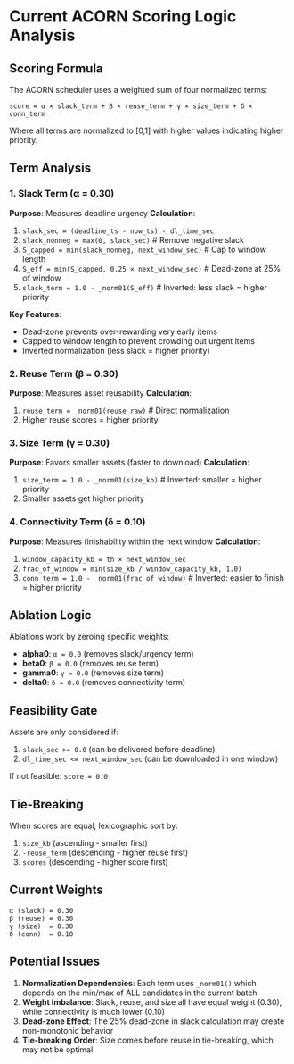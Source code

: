 # Current ACORN Scoring Logic Analysis

## Scoring Formula

The ACORN scheduler uses a weighted sum of four normalized terms:

```
score = α × slack_term + β × reuse_term + γ × size_term + δ × conn_term
```

Where all terms are normalized to [0,1] with higher values indicating higher priority.

## Term Analysis

### 1. Slack Term (α = 0.30)
**Purpose**: Measures deadline urgency
**Calculation**:
1. `slack_sec = (deadline_ts - now_ts) - dl_time_sec`
2. `slack_nonneg = max(0, slack_sec)`  # Remove negative slack
3. `S_capped = min(slack_nonneg, next_window_sec)`  # Cap to window length
4. `S_eff = min(S_capped, 0.25 × next_window_sec)`  # Dead-zone at 25% of window
5. `slack_term = 1.0 - _norm01(S_eff)`  # Inverted: less slack = higher priority

**Key Features**:
- Dead-zone prevents over-rewarding very early items
- Capped to window length to prevent crowding out urgent items
- Inverted normalization (less slack = higher priority)

### 2. Reuse Term (β = 0.30)
**Purpose**: Measures asset reusability
**Calculation**:
1. `reuse_term = _norm01(reuse_raw)`  # Direct normalization
2. Higher reuse scores = higher priority

### 3. Size Term (γ = 0.30)
**Purpose**: Favors smaller assets (faster to download)
**Calculation**:
1. `size_term = 1.0 - _norm01(size_kb)`  # Inverted: smaller = higher priority
2. Smaller assets get higher priority

### 4. Connectivity Term (δ = 0.10)
**Purpose**: Measures finishability within the next window
**Calculation**:
1. `window_capacity_kb = th × next_window_sec`
2. `frac_of_window = min(size_kb / window_capacity_kb, 1.0)`
3. `conn_term = 1.0 - _norm01(frac_of_window)`  # Inverted: easier to finish = higher priority

## Ablation Logic

Ablations work by zeroing specific weights:

- **alpha0**: `α = 0.0` (removes slack/urgency term)
- **beta0**: `β = 0.0` (removes reuse term)  
- **gamma0**: `γ = 0.0` (removes size term)
- **delta0**: `δ = 0.0` (removes connectivity term)

## Feasibility Gate

Assets are only considered if:
1. `slack_sec >= 0.0` (can be delivered before deadline)
2. `dl_time_sec <= next_window_sec` (can be downloaded in one window)

If not feasible: `score = 0.0`

## Tie-Breaking

When scores are equal, lexicographic sort by:
1. `size_kb` (ascending - smaller first)
2. `-reuse_term` (descending - higher reuse first)  
3. `scores` (descending - higher score first)

## Current Weights

```
α (slack) = 0.30
β (reuse) = 0.30  
γ (size)  = 0.30
δ (conn)  = 0.10
```

## Potential Issues

1. **Normalization Dependencies**: Each term uses `_norm01()` which depends on the min/max of ALL candidates in the current batch
2. **Weight Imbalance**: Slack, reuse, and size all have equal weight (0.30), while connectivity is much lower (0.10)
3. **Dead-zone Effect**: The 25% dead-zone in slack calculation may create non-monotonic behavior
4. **Tie-breaking Order**: Size comes before reuse in tie-breaking, which may not be optimal
